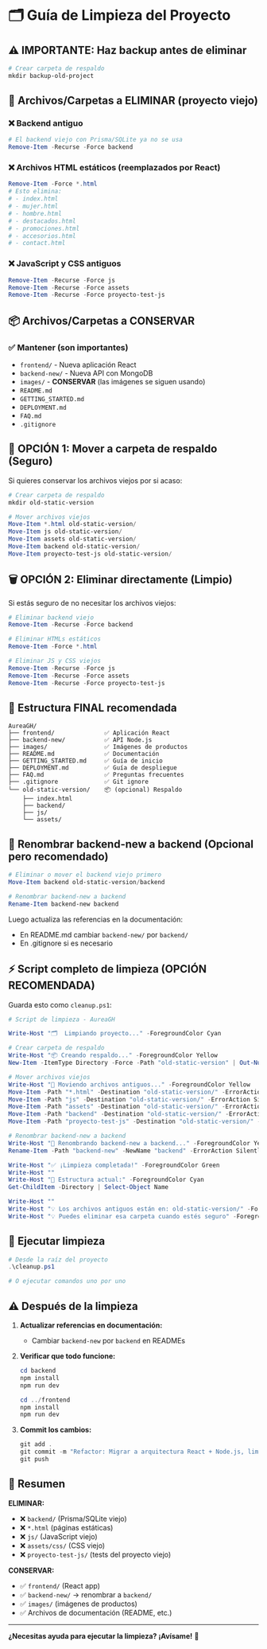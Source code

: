 # 🗂️ Guía de Limpieza del Proyecto

## ⚠️ IMPORTANTE: Haz backup antes de eliminar

```powershell
# Crear carpeta de respaldo
mkdir backup-old-project
```

## 📁 Archivos/Carpetas a ELIMINAR (proyecto viejo)

### ❌ Backend antiguo
```powershell
# El backend viejo con Prisma/SQLite ya no se usa
Remove-Item -Recurse -Force backend
```

### ❌ Archivos HTML estáticos (reemplazados por React)
```powershell
Remove-Item -Force *.html
# Esto elimina:
# - index.html
# - mujer.html
# - hombre.html
# - destacados.html
# - promociones.html
# - accesorios.html
# - contact.html
```

### ❌ JavaScript y CSS antiguos
```powershell
Remove-Item -Recurse -Force js
Remove-Item -Recurse -Force assets
Remove-Item -Recurse -Force proyecto-test-js
```

## 📦 Archivos/Carpetas a CONSERVAR

### ✅ Mantener (son importantes)
- `frontend/` - Nueva aplicación React
- `backend-new/` - Nueva API con MongoDB
- `images/` - **CONSERVAR** (las imágenes se siguen usando)
- `README.md`
- `GETTING_STARTED.md`
- `DEPLOYMENT.md`
- `FAQ.md`
- `.gitignore`

## 🔄 OPCIÓN 1: Mover a carpeta de respaldo (Seguro)

Si quieres conservar los archivos viejos por si acaso:

```powershell
# Crear carpeta de respaldo
mkdir old-static-version

# Mover archivos viejos
Move-Item *.html old-static-version/
Move-Item js old-static-version/
Move-Item assets old-static-version/
Move-Item backend old-static-version/
Move-Item proyecto-test-js old-static-version/
```

## 🗑️ OPCIÓN 2: Eliminar directamente (Limpio)

Si estás seguro de no necesitar los archivos viejos:

```powershell
# Eliminar backend viejo
Remove-Item -Recurse -Force backend

# Eliminar HTMLs estáticos
Remove-Item -Force *.html

# Eliminar JS y CSS viejos
Remove-Item -Recurse -Force js
Remove-Item -Recurse -Force assets
Remove-Item -Recurse -Force proyecto-test-js
```

## 📂 Estructura FINAL recomendada

```
AureaGH/
├── frontend/              ✅ Aplicación React
├── backend-new/           ✅ API Node.js
├── images/                ✅ Imágenes de productos
├── README.md              ✅ Documentación
├── GETTING_STARTED.md     ✅ Guía de inicio
├── DEPLOYMENT.md          ✅ Guía de despliegue
├── FAQ.md                 ✅ Preguntas frecuentes
├── .gitignore             ✅ Git ignore
└── old-static-version/    📦 (opcional) Respaldo
    ├── index.html
    ├── backend/
    ├── js/
    └── assets/
```

## 🎯 Renombrar backend-new a backend (Opcional pero recomendado)

```powershell
# Eliminar o mover el backend viejo primero
Move-Item backend old-static-version/backend

# Renombrar backend-new a backend
Rename-Item backend-new backend
```

Luego actualiza las referencias en la documentación:
- En README.md cambiar `backend-new/` por `backend/`
- En .gitignore si es necesario

## ⚡ Script completo de limpieza (OPCIÓN RECOMENDADA)

Guarda esto como `cleanup.ps1`:

```powershell
# Script de limpieza - AureaGH

Write-Host "🗂️  Limpiando proyecto..." -ForegroundColor Cyan

# Crear carpeta de respaldo
Write-Host "📦 Creando respaldo..." -ForegroundColor Yellow
New-Item -ItemType Directory -Force -Path "old-static-version" | Out-Null

# Mover archivos viejos
Write-Host "📁 Moviendo archivos antiguos..." -ForegroundColor Yellow
Move-Item -Path "*.html" -Destination "old-static-version/" -ErrorAction SilentlyContinue
Move-Item -Path "js" -Destination "old-static-version/" -ErrorAction SilentlyContinue
Move-Item -Path "assets" -Destination "old-static-version/" -ErrorAction SilentlyContinue
Move-Item -Path "backend" -Destination "old-static-version/" -ErrorAction SilentlyContinue
Move-Item -Path "proyecto-test-js" -Destination "old-static-version/" -ErrorAction SilentlyContinue

# Renombrar backend-new a backend
Write-Host "🔄 Renombrando backend-new a backend..." -ForegroundColor Yellow
Rename-Item -Path "backend-new" -NewName "backend" -ErrorAction SilentlyContinue

Write-Host "✅ ¡Limpieza completada!" -ForegroundColor Green
Write-Host ""
Write-Host "📂 Estructura actual:" -ForegroundColor Cyan
Get-ChildItem -Directory | Select-Object Name

Write-Host ""
Write-Host "💡 Los archivos antiguos están en: old-static-version/" -ForegroundColor Yellow
Write-Host "💡 Puedes eliminar esa carpeta cuando estés seguro" -ForegroundColor Yellow
```

## 🚀 Ejecutar limpieza

```powershell
# Desde la raíz del proyecto
.\cleanup.ps1

# O ejecutar comandos uno por uno
```

## ⚠️ Después de la limpieza

1. **Actualizar referencias en documentación:**
   - Cambiar `backend-new` por `backend` en READMEs
   
2. **Verificar que todo funcione:**
   ```powershell
   cd backend
   npm install
   npm run dev
   
   cd ../frontend
   npm install
   npm run dev
   ```

3. **Commit los cambios:**
   ```powershell
   git add .
   git commit -m "Refactor: Migrar a arquitectura React + Node.js, limpiar archivos legacy"
   git push
   ```

## 📌 Resumen

**ELIMINAR:**
- ❌ `backend/` (Prisma/SQLite viejo)
- ❌ `*.html` (páginas estáticas)
- ❌ `js/` (JavaScript viejo)
- ❌ `assets/css/` (CSS viejo)
- ❌ `proyecto-test-js/` (tests del proyecto viejo)

**CONSERVAR:**
- ✅ `frontend/` (React app)
- ✅ `backend-new/` → renombrar a `backend/`
- ✅ `images/` (imágenes de productos)
- ✅ Archivos de documentación (README, etc.)

---

**¿Necesitas ayuda para ejecutar la limpieza? ¡Avísame!** 🚀
